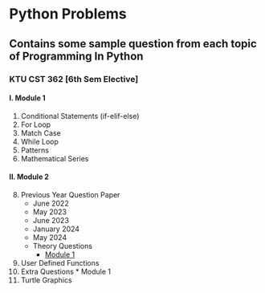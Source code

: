 # Python Problems
## Contains some sample question from each topic of Programming In Python 
### KTU CST 362 [6th Sem Elective]
#### I. Module 1
1. Conditional Statements (if-elif-else)
2. For Loop
3. Match Case
4. While Loop
5. Patterns
6. Mathematical Series
#### II. Module 2

8. Previous Year Question Paper
    * June 2022
    * May  2023
    * June 2023
    * January 2024
    * May 2024
    * Theory Questions
      - [Module 1](https://docs.google.com/document/d/1fmXlkbFD1rYWqYa-O7rj7cJwnm0K60qz/edit?usp=sharing&ouid=105544552132277961766&rtpof=true&sd=true)
 9. User Defined Functions
 10. Extra Questions
    * Module 1
 11. Turtle Graphics
